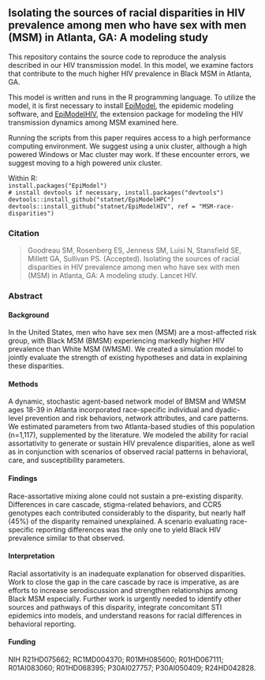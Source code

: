 ## Isolating the sources of racial disparities in HIV prevalence among men who have sex with men (MSM) in Atlanta, GA: A modeling study

This repository contains the source code to reproduce the analysis described in our HIV transmission model.  In this model, we examine factors that contribute to the much higher HIV prevalence in Black MSM in Atlanta, GA.       

This model is written and runs in the R programming language.  To utilize the model, it is first necessary to install [EpiModel](http://www.epimodel.org), the epidemic modeling software, and [EpiModelHIV](https://github.com/statnet/EpiModelHIV), the extension package for modeling the HIV transmission dynamics among MSM examined here.   

Running the scripts from this paper requires access to a high performance computing environment.  We suggest using a unix cluster, although a high powered Windows or Mac cluster may work.  If these encounter errors, we suggest moving to a high powered unix cluster.     

Within R:     
`install.packages("EpiModel")`      
`# install devtools if necessary, install.packages("devtools")`     
`devtools::install_github("statnet/EpiModelHPC")`      
`devtools::install_github("statnet/EpiModelHIV", ref = "MSM-race-disparities")`     

### Citation
> Goodreau SM, Rosenberg ES, Jenness SM, Luisi N, Stansfield SE, Millett GA, Sullivan PS. (Accepted). Isolating the sources of racial disparities in HIV prevalence among men who have sex with men (MSM) in Atlanta, GA: A modeling study. Lancet HIV.

### Abstract
#### Background
In the United States, men who have sex men (MSM) are a most-affected risk group, with Black MSM (BMSM) experiencing markedly higher HIV prevalence than White MSM (WMSM). We created a simulation model to jointly evaluate the strength of existing hypotheses and data in explaining these disparities.
#### Methods
A dynamic, stochastic agent-based network model of BMSM and WMSM ages 18-39 in Atlanta incorporated race-specific individual and dyadic- level prevention and risk behaviors, network attributes, and care patterns. We estimated parameters from two Atlanta-based studies of this population (n=1,117), supplemented by the literature. We modeled the ability for racial assortativity to generate or sustain HIV prevalence disparities, alone as well as in conjunction with scenarios of observed racial patterns in behavioral, care, and susceptibility parameters.
#### Findings
Race-assortative mixing alone could not sustain a pre-existing disparity. Differences in care cascade, stigma-related behaviors, and CCR5 genotypes each contributed considerably to the disparity, but nearly half (45%) of the disparity remained unexplained. A scenario evaluating race-specific reporting differences was the only one to yield Black HIV prevalence similar to that observed.
#### Interpretation
Racial assortativity is an inadequate explanation for observed disparities. Work to close the gap in the care cascade by race is imperative, as are efforts to increase serodiscussion and strengthen relationships among Black MSM especially. Further work is urgently needed to identify other sources and pathways of this disparity, integrate concomitant STI epidemics into models, and understand reasons for racial differences in behavioral reporting.

#### Funding
NIH R21HD075662; RC1MD004370; R01MH085600; R01HD067111; R01AI083060; R01HD068395; P30AI027757; P30AI050409; R24HD042828.
